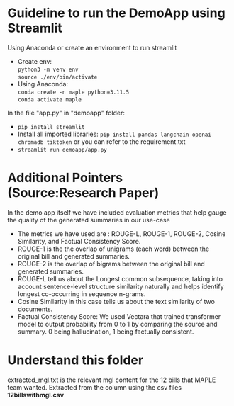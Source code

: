 # Guideline to run the DemoApp using Streamlit

Using Anaconda or create an environment to run streamlit  
* Create env:  
    ```python3 -m venv env```   
    ```source ./env/bin/activate```  
* Using Anaconda:  
    ```conda create -n maple python=3.11.5```  
    ```conda activate maple```

In the file "app.py" in "demoapp" folder:
* ```pip install streamlit```
* Install all imported libraries: ```pip install pandas langchain openai chromadb tiktoken``` or you can refer to the requirement.txt
* ```streamlit run demoapp/app.py```

# Additional Pointers (Source:Research Paper)
In the demo app itself we have included evaluation metrics that help gauge the quality of the generated summaries in our use-case
* The metrics we have used are : ROUGE-L, ROUGE-1, ROUGE-2, Cosine Similarity, and Factual Consistency Score.
* ROUGE-1 is the the overlap of unigrams (each word) between the original bill and generated summaries.
* ROUGE-2 is the overlap of bigrams between the original bill and generated summaries.
* ROUGE-L tell us about the Longest common subsequence, taking into account sentence-level structure similarity naturally and helps identify longest co-occurring in sequence n-grams.
* Cosine Similarity in this case tells us about the text similarity of two documents.
* Factual Consistency Score: We used Vectara that trained transformer model to output probability from 0 to 1 by comparing the source and summary. 0 being hallucination, 1 being factually consistent.

# Understand this folder
extracted_mgl.txt is the relevant mgl content for the 12 bills that MAPLE team wanted. Extracted from the column using the csv files <b> 12billswithmgl.csv </b>
